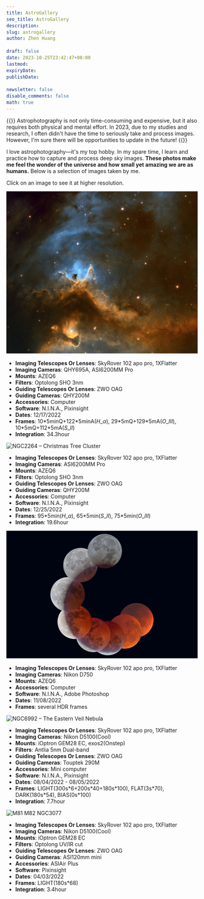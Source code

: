 ```yaml
---
title: AstroGallery
seo_title: AstroGallery
description: 
slug: astrogallery
author: Zhen Huang

draft: false
date: 2023-10-25T23:42:47+08:00
lastmod: 
expiryDate: 
publishDate: 

newsletter: false
disable_comments: false
math: true
---
```


{{<notice note>}}
Astrophotography is not only time-consuming and expensive, but it also requires both physical and mental effort. In 2023, due to my studies and research, I often didn't have the time to seriously take and process images. However, I'm sure there will be opportunities to update in the future!
{{</notice>}}

I love astrophotography—it's my top hobby. In my spare time, I learn and practice how to capture and process deep sky images. **These photos make me feel the wonder of the universe and how small yet amazing we are as humans.** Below is a selection of images taken by me.

Click on an image to see it at higher resolution.

![IC1848 – The Soul Nebula](../assets/images/astrogallery/IC1848.png#small)

* **Imaging Telescopes Or Lenses**: SkyRover 102 apo pro, 1XFlatter
* **Imaging Cameras**: QHY695A, ASI6200MM Pro
* **Mounts**: AZEQ6
* **Filters**: Optolong SHO 3nm
* **Guiding Telescopes Or Lenses**: ZWO OAG
* **Guiding Cameras**: QHY200M
* **Accessories**: Computer
* **Software**: N.I.N.A., Pixinsight
* **Dates**: 12/17/2022
* **Frames**: 10\*5minQ+122\*5minA($H\_{\alpha}$), 29\*5mQ+129\*5mA($O\_{III}$), 10\*5mQ+112\*5mA($S\_{II}$)
* **Integration**: 34.3hour

![NGC2264 – Christmas Tree Cluster](../assets/images/astrogallery/NGC2264.png#small)

* **Imaging Telescopes Or Lenses**: SkyRover 102 apo pro, 1XFlatter
* **Imaging Cameras**: ASI6200MM Pro
* **Mounts**: AZEQ6
* **Filters**: Optolong SHO 3nm
* **Guiding Telescopes Or Lenses**: ZWO OAG
* **Guiding Cameras**: QHY200M
* **Accessories**: Computer
* **Software**: N.I.N.A., Pixinsight
* **Dates**: 12/25/2022
* **Frames**: 95\*5min($H\_{\alpha}$), 65\*5min($S\_{II}$), 75\*5min($O\_{III}$)
* **Integration**: 19.6hour

![Total Lunar Eclipse 11/08/2022](../assets/images/astrogallery/TotalLunarEclipse.png#small)

* **Imaging Telescopes Or Lenses**: SkyRover 102 apo pro, 1XFlatter
* **Imaging Cameras**: Nikon D750
* **Mounts**: AZEQ6
* **Accessories**: Computer
* **Software**: N.I.N.A., Adobe Photoshop
* **Dates**: 11/08/2022
* **Frames**: several HDR frames

![NGC6992 – The Eastern Veil Nebula](../assets/images/astrogallery/NGC6992.png#small)

* **Imaging Telescopes Or Lenses**: SkyRover 102 apo pro, 1XFlatter
* **Imaging Cameras**: Nikon D5100(Cool)
* **Mounts**: iOptron GEM28 EC, exos2(Onstep)
* **Filters**: Antlia 5nm Dual-band
* **Guiding Telescopes Or Lenses**: ZWO OAG
* **Guiding Cameras**: Touptek 290M
* **Accessories**: Mini computer
* **Software**: N.I.N.A., Pixinsight
* **Dates**: 08/04/2022 - 08/05/2022
* **Frames**: LIGHT(300s\*6+200s\*40+180s\*100), FLAT(3s\*70), DARK(180s\*54), BIAS(0s\*100)
* **Integration**: 7.7hour

![M81 M82 NGC3077](../assets/images/astrogallery/M81_M82_NGC3077.png#small)

* **Imaging Telescopes Or Lenses**: SkyRover 102 apo pro, 1XFlatter
* **Imaging Cameras**: Nikon D5100(Cool)
* **Mounts**: iOptron GEM28 EC
* **Filters**: Optolong UV/IR cut
* **Guiding Telescopes Or Lenses**: ZWO OAG
* **Guiding Cameras**: ASI120mm mini
* **Accessories**: ASIAir Plus
* **Software**: Pixinsight
* **Dates**: 04/03/2022
* **Frames**: LIGHT(180s\*68)
* **Integration**: 3.4hour

